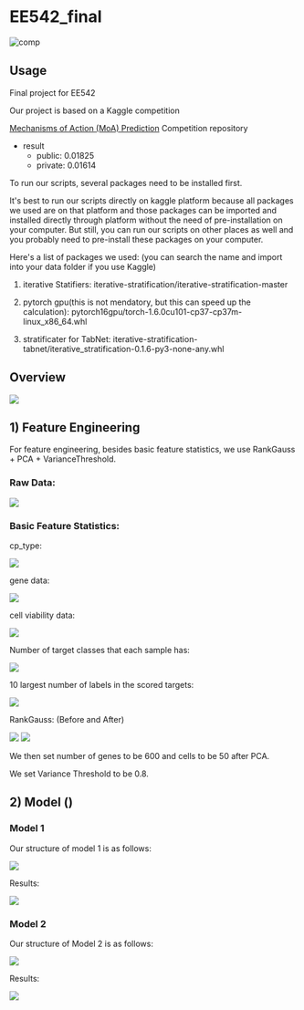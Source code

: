 # EE542_final

![comp](./picture/00a.png)

## Usage

Final project for EE542

Our project is based on a Kaggle competition

[Mechanisms of Action (MoA) Prediction](https://www.kaggle.com/c/lish-moa/overview) Competition repository

- result
	- public: 0.01825
	- private: 0.01614

To run our scripts, several packages need to be installed first. 

It's best to run our scripts directly on kaggle platform because all packages we used are on that platform and those packages can be imported and installed directly through platform without the need of pre-installation on your computer. But still, you can run our scripts on other places as well and you probably need to pre-install these packages on your computer. 


Here's a list of packages we used: (you can search the name and import into your data folder if you use Kaggle)

1. iterative Statifiers: iterative-stratification/iterative-stratification-master

2. pytorch gpu(this is not mendatory, but this can speed up the calculation): 
pytorch16gpu/torch-1.6.0cu101-cp37-cp37m-linux_x86_64.whl

3. stratificater for TabNet: iterative-stratification-tabnet/iterative_stratification-0.1.6-py3-none-any.whl



## Overview

<img src = './picture/001.png'>


## 1) Feature Engineering

For feature engineering, besides basic feature statistics, we use RankGauss + PCA + VarianceThreshold. 


### Raw Data: 

<img src = './picture/002.png'>


### Basic Feature Statistics: 

cp_type:

<img src = './picture/003.png'>



gene data:

<img src = './picture/004.png'>


cell viability data:

<img src = './picture/005.png'>


Number of target classes that each sample has:

<img src = './picture/006.png'>


10 largest number of labels in the scored targets:

<img src = './picture/007.png'>


RankGauss: (Before and After)

<img src = './picture/008.png'>

<img src = './picture/009.png'>


We then set number of genes to be 600 and cells to be 50 after PCA. 

We set Variance Threshold to be 0.8.









## 2) Model ()


### Model 1


Our structure of model 1 is as follows:

<img src = './picture/010.png'>




Results:

<img src = './picture/011.png'>







### Model 2


Our structure of Model 2 is as follows:

<img src = './picture/012.png'>



Results:

<img src = './picture/013.png'>
















